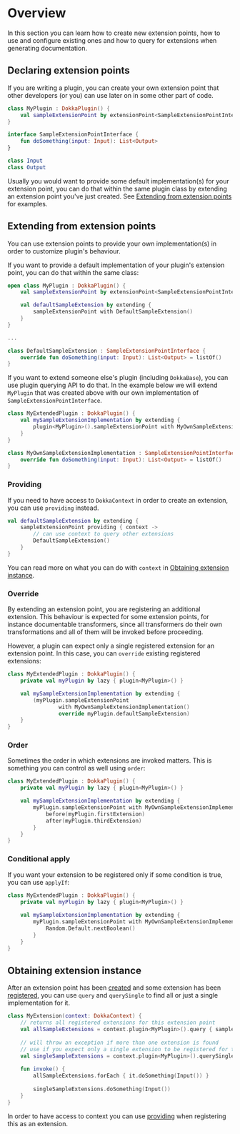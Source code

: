 # Overview

In this section you can learn how to create new extension points, how to use and configure existing ones and
how to query for extensions when generating documentation.

## Declaring extension points

If you are writing a plugin, you can create your own extension point that other developers (or you) can use later on
in some other part of code.

```kotlin
class MyPlugin : DokkaPlugin() {
    val sampleExtensionPoint by extensionPoint<SampleExtensionPointInterface>()
}

interface SampleExtensionPointInterface {
    fun doSomething(input: Input): List<Output>
}

class Input
class Output
```

Usually you would want to provide some default implementation(s) for your extension point, you can do that
within the same plugin class by extending an extension point you've just created.
See [Extending from extension points](#extending-from-extension-points) for examples.

## Extending from extension points

You can use extension points to provide your own implementation(s) in order to customize plugin's behaviour.

If you want to provide a default implementation of your plugin's extension point, you can do that within the same class:

```kotlin
open class MyPlugin : DokkaPlugin() {
    val sampleExtensionPoint by extensionPoint<SampleExtensionPointInterface>()

    val defaultSampleExtension by extending {
        sampleExtensionPoint with DefaultSampleExtension()
    }
}

...

class DefaultSampleExtension : SampleExtensionPointInterface {
    override fun doSomething(input: Input): List<Output> = listOf()
}
```

If you want to extend someone else's plugin (including `DokkaBase`), you can use plugin querying API to do that.
In the example below we will extend `MyPlugin` that was created above with our own implementation of
`SampleExtensionPointInterface`.

```kotlin
class MyExtendedPlugin : DokkaPlugin() {
    val mySampleExtensionImplementation by extending {
        plugin<MyPlugin>().sampleExtensionPoint with MyOwnSampleExtensionImplementation()
    }
}

class MyOwnSampleExtensionImplementation : SampleExtensionPointInterface {
    override fun doSomething(input: Input): List<Output> = listOf()
}

```

### Providing

If you need to have access to `DokkaContext` in order to create an extension, you can use `providing` instead. 

```kotlin
val defaultSampleExtension by extending {
    sampleExtensionPoint providing { context ->
        // can use context to query other extensions    
        DefaultSampleExtension() 
    }
}
```

You can read more on what you can do with `context` in [Obtaining extension instance](#obtaining-extension-instance).

### Override

By extending an extension point, you are registering an additional extension. This behaviour is expected for some
extension points, for instance documentable transformers, since all transformers do their own transformations and all
of them will be invoked before proceeding.

However, a plugin can expect only a single registered extension for an extension point. In this case, you can `override`
existing registered extensions:

```kotlin
class MyExtendedPlugin : DokkaPlugin() {
    private val myPlugin by lazy { plugin<MyPlugin>() }

    val mySampleExtensionImplementation by extending {
        (myPlugin.sampleExtensionPoint
                with MyOwnSampleExtensionImplementation()
                override myPlugin.defaultSampleExtension)
    }
}
```

### Order

Sometimes the order in which extensions are invoked matters. This is something you can control as well using `order`:

```kotlin
class MyExtendedPlugin : DokkaPlugin() {
    private val myPlugin by lazy { plugin<MyPlugin>() }

    val mySampleExtensionImplementation by extending {
        myPlugin.sampleExtensionPoint with MyOwnSampleExtensionImplementation() order {
            before(myPlugin.firstExtension)
            after(myPlugin.thirdExtension)
        }
    }
}
```

### Conditional apply

If you want your extension to be registered only if some condition is true, you can use `applyIf`:

```kotlin
class MyExtendedPlugin : DokkaPlugin() {
    private val myPlugin by lazy { plugin<MyPlugin>() }
    
    val mySampleExtensionImplementation by extending {
        myPlugin.sampleExtensionPoint with MyOwnSampleExtensionImplementation() applyIf {
            Random.Default.nextBoolean()
        }
    }
}
```

## Obtaining extension instance

After an extension point has been [created](#declaring-extension-points) and some extension has been
[registered](#extending-from-extension-points), you can use `query` and `querySingle` to find all or just a single
implementation for it.

```kotlin
class MyExtension(context: DokkaContext) {
    // returns all registered extensions for this extension point
    val allSampleExtensions = context.plugin<MyPlugin>().query { sampleExtensionPoint }
    
    // will throw an exception if more than one extension is found
    // use if you expect only a single extension to be registered for this extension point
    val singleSampleExtensions = context.plugin<MyPlugin>().querySingle { sampleExtensionPoint }
    
    fun invoke() {
        allSampleExtensions.forEach { it.doSomething(Input()) }
        
        singleSampleExtensions.doSomething(Input())
    }
}
```

In order to have access to context you can use [providing](#providing) when registering this as an extension.

